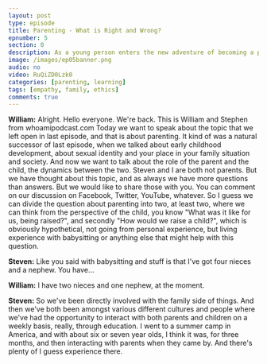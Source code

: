 ```yaml
---
layout: post
type: episode
title: Parenting - What is Right and Wrong?
epnumber: 5
section: 0
description: As a young person enters the new adventure of becoming a parent, they are confronted with challenges they can never be truly prepared for, no matter how much knowledge they acquired beforehand. Making mistakes and learning from them in practise seems to be the only way for us to progress, be it as children or as parents.
image: /images/ep05banner.png
audio: no
video: RuQiZD0Lzk0
categories: [parenting, learning]
tags: [empathy, family, ethics]
comments: true
---
```

<p><b>William:</b> Alright. Hello everyone. We're
back. This is William and Stephen from whoamipodcast.com
Today we want to speak about the
topic that we left open in last episode,
and that is about parenting. It kind of
was a natural successor of last episode,
when we talked about early childhood
development, about sexual identity and
your place in your family situation and
society. And now we want to talk about
the role of the parent and the child, the
dynamics between the two. Steven and
I are both not parents. But we have
thought about this topic, and as always
we have more questions than answers.
But we would like to share those with
you. You can comment on our
discussion on Facebook, Twitter, YouTube,
whatever. So I guess we can divide the
question about parenting into two, at
least two, where we can think from the
perspective of the child, you know "What
was it like for us, being raised?", and
secondly "How would we raise a child?",
which is obviously hypothetical, not
going from personal experience, but living
experience with babysitting or
anything else that might help with this
question.
</p>

<p><b>Steven:</b> Like you said with babysitting and stuff
is that I've got four nieces and a nephew.
You have...
</p>

<p><b>William:</b> I have two nieces and one nephew,
at the moment.
</p>

<p><b>Steven:</b> So we've been
directly involved with the family side
of things. And then we've both been
amongst various different cultures and
people where we've had the opportunity
to interact with both parents and
children on a weekly basis, really,
through education. I went to a summer
camp in America, and with about six or seven year olds, I
think it was, for three months, and then
interacting with parents when they came
by. And there's plenty of I
guess experience there.
</p>
